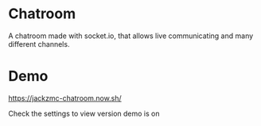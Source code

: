 # Chatroom
A chatroom made with socket.io, that allows live communicating and many different channels.

# Demo
https://jackzmc-chatroom.now.sh/

Check the settings to view version demo is on